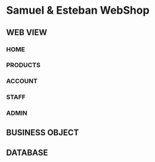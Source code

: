 # Samuel & Esteban WebShop
## WEB VIEW
### HOME
### PRODUCTS
### ACCOUNT
### STAFF
### ADMIN

## BUSINESS OBJECT

## DATABASE 